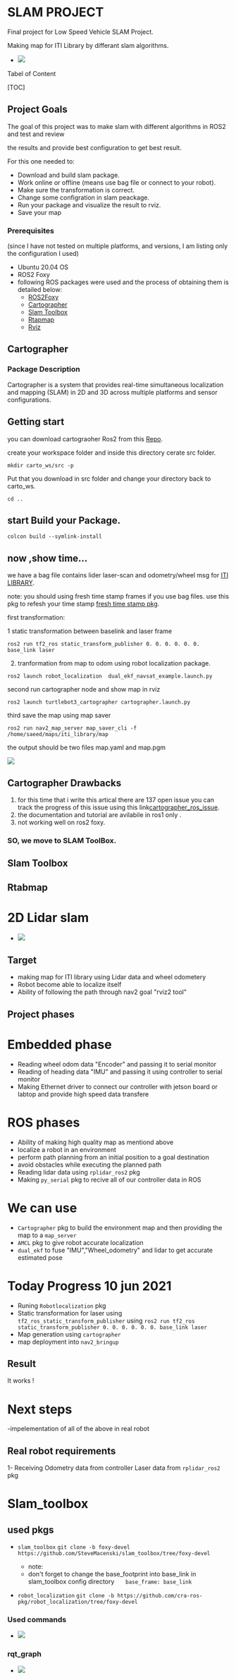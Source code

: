# SLAM PROJECT 

Final project for Low Speed Vehicle SLAM Project.

Making map for ITI Library by differant slam algorithms.


- <img src="https://github.com/AlaaElnagar/ITI_SLAM/blob/main/img/slams.png" />



Tabel of Content

[TOC]




## **Project Goals**

The goal of this project was to make slam with different algorithms in ROS2 and test and review

the results and provide best configuration to get best result.

 For this one needed to:

- Download and build slam package.
- Work online or offline (means use bag file or connect to your robot).
- Make sure the transformation is correct.
- Change some configration in slam peackage.
- Run your package and visualize the result to rviz.
- Save your map

### 

### Prerequisites

(since I have not tested on multiple platforms, and versions, I am listing only the configuration I used)

- Ubuntu 20.04 OS 
- ROS2 Foxy
- following ROS packages were used and the process of obtaining them is detailed below:
  - [ROS2Foxy](https://docs.ros.org)
  - [Cartographer](https://github.com/ros2/cartographer)
  - [Slam Toolbox](https://github.com/SteveMacenski/slam_toolbox)
  - [Rtapmap](https://github.com/introlab/rtabmap_ros/tree/ros2)
  - [Rviz](https://github.com/ros2/rviz)







## Cartographer




### Package Description

Cartographer is a system that provides real-time simultaneous localization and mapping (SLAM) in 2D and 3D across multiple platforms and sensor configurations.  

## Getting start

you can download cartograoher Ros2 from this [Repo](https://github.com/ros2/cartographer).

create your workspace folder and inside this directory cerate src folder.

```
mkdir carto_ws/src -p
```

 Put that you download in src folder and change your directory back to carto_ws.

```
cd ..
```

## start Build your Package.

```
colcon build --symlink-install
```

## now ,show time...

we have a bag file contains lider laser-scan and odometry/wheel msg for [ITI LIBRARY](https://www.iti.gov.eg/iti/home).

note:
you should using fresh time stamp frames if you use bag files.
use this pkg to refesh your time stamp [fresh time stamp pkg](https://github.com/SaeedMohamedd/Refresh-Time-Stamp-in-Bag-file).



first transformation:

1 static transformation between baselink and laser frame

```
ros2 run tf2_ros static_transform_publisher 0. 0. 0. 0. 0. 0. base_link laser
```

2. tranformation from map to odom using robot localization package.

```
ros2 launch robot_localization  dual_ekf_navsat_example.launch.py 
```



second run cartographer node and show map in rviz

```
ros2 launch turtlebot3_cartographer cartographer.launch.py
```

third save the map using map saver 

```
ros2 run nav2_map_server map_saver_cli -f /home/saeed/maps/iti_library/map
```

the output should be two files  map.yaml and map.pgm

![](/img/cartographer_map.png)



## Cartographer Drawbacks

1. for this time that i write this artical there are  137 open issue you can track the progress of this issue using this link[cartographer_ros_issue](https://github.com/cartographer-project/cartographer_ros/issues).
2. the documentation and tutorial are avilabile in ros1 only .
3. not working well on ros2 foxy.



### SO, we move to SLAM ToolBox.



## Slam Toolbox
















## Rtabmap



















# 2D Lidar slam 

- <img src="https://github.com/AlaaElnagar/ITI_SLAM/blob/main/img/iti_liberary%20_map_v1.0.png" />

## Target 

- making map for ITI library using Lidar data and wheel odometery 
- Robot become able to localize itself 
- Ability of following the path through nav2 goal "rviz2 tool"


## Project phases  

# Embedded phase 

- Reading wheel odom data "Encoder" and passing it to serial monitor  
- Reading of heading data "IMU" and passing it using controller to serial monitor 
- Making Ethernet driver to connect our controller with jetson board or labtop and provide high speed data transfere 

# ROS phases 

- Ability of making high quality map as mentiond above 
- localize a robot in an environment
- perform path planning from an initial position to a goal destination
- avoid obstacles while executing the planned path
- Reading lidar data using ```rplidar_ros2``` pkg
- Making ```py_serial``` pkg to recive all of our controller data in ROS 

# We can use
- ```Cartographer``` pkg to build the environment map and then providing the map to a ```map_server```
-  ```AMCL``` pkg to give robot accurate localization 
- ```dual_ekf``` to fuse "IMU","Wheel_odometry" and lidar to get accurate estimated pose 

# Today  Progress 10 jun 2021
- Runing ```Robotlocalization``` pkg 
- Static transformation for laser using ```tf2_ros_static_transform_publisher``` using ```ros2 run tf2_ros static_transform_publisher 0. 0. 0. 0. 0. 0. base_link laser```
- Map generation using ```cartographer```  
- map deployment into ```nav2_bringup```
## Result 
  It works !
# Next steps
-impelementation of all of the above in real robot 

## Real robot requirements 
1- Receiving 
    Odometry data from controller 
    Laser data from ```rplidar_ros2``` pkg
    
    

# Slam_toolbox

## used pkgs

- ```slam_toolbox```   ```git clone -b foxy-devel https://github.com/SteveMacenski/slam_toolbox/tree/foxy-devel ``` 
  - note:
   -  don't forget to change the base_footprint into base_link in slam_toolbox config directory ```    base_frame: base_link ```
  
- ```robot_localization```   ```git clone -b https://github.com/cra-ros-pkg/robot_localization/tree/foxy-devel```
### Used commands 


- <img src="https://github.com/AlaaElnagar/ITI_SLAM/blob/main/img/slam_commands.png" />

### rqt_graph 

- <img src="https://github.com/AlaaElnagar/ITI_SLAM/blob/main/img/rosgraphv1.png" />




​    



